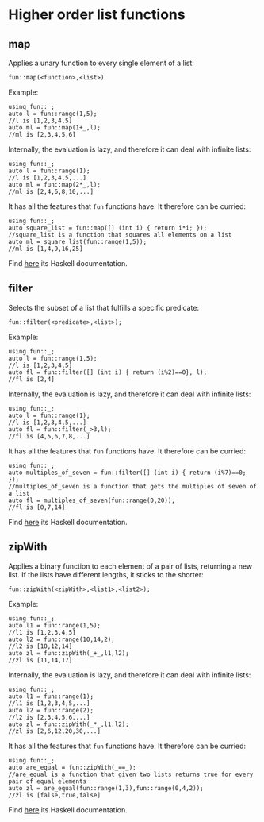# Higher order list functions

## map 
Applies a unary function to every single element of a list:

```
fun::map(<function>,<list>)
```

Example:

```
using fun::_;
auto l = fun::range(1,5);
//l is [1,2,3,4,5]
auto ml = fun::map(1+_,l);
//ml is [2,3,4,5,6]
```

Internally, the evaluation is lazy, and therefore it can deal with infinite lists:

```
using fun::_;
auto l = fun::range(1);
//l is [1,2,3,4,5,...]
auto ml = fun::map(2*_,l);
//ml is [2,4,6,8,10,...]
```

It has all the features that `fun` functions have. It therefore can be curried:

```
using fun::_;
auto square_list = fun::map([] (int i) { return i*i; });
//square_list is a function that squares all elements on a list
auto ml = square_list(fun::range(1,5));
//ml is [1,4,9,16,25]
```

Find [here](http://hackage.haskell.org/package/base-4.8.2.0/docs/Prelude.html#v:map) its Haskell documentation.


## filter
Selects the subset of a list that fulfills a specific predicate:

```
fun::filter(<predicate>,<list>);
```

Example:

```
using fun::_;
auto l = fun::range(1,5);
//l is [1,2,3,4,5]
auto fl = fun::filter([] (int i) { return (i%2)==0}, l);
//fl is [2,4]
```

Internally, the evaluation is lazy, and therefore it can deal with infinite lists:

```
using fun::_;
auto l = fun::range(1);
//l is [1,2,3,4,5,...]
auto fl = fun::filter(_>3,l);
//fl is [4,5,6,7,8,...]
```

It has all the features that `fun` functions have. It therefore can be curried:

```
using fun::_;
auto multiples_of_seven = fun::filter([] (int i) { return (i%7)==0; });
//multiples_of_seven is a function that gets the multiples of seven of a list
auto fl = multiples_of_seven(fun::range(0,20));
//fl is [0,7,14]
```

Find [here](http://hackage.haskell.org/package/base-4.8.2.0/docs/Prelude.html#v:filter) its Haskell documentation.

## zipWith
Applies a binary function to each element of a pair of lists, returning a new list. If the lists have different lengths, it sticks to the shorter:

```
fun::zipWith(<zipWith>,<list1>,<list2>);
```

Example:

```
using fun::_;
auto l1 = fun::range(1,5);
//l1 is [1,2,3,4,5]
auto l2 = fun::range(10,14,2);
//l2 is [10,12,14]
auto zl = fun::zipWith(_+_,l1,l2);
//zl is [11,14,17]
```

Internally, the evaluation is lazy, and therefore it can deal with infinite lists:

```
using fun::_;
auto l1 = fun::range(1);
//l1 is [1,2,3,4,5,...]
auto l2 = fun::range(2);
//l2 is [2,3,4,5,6,...]
auto zl = fun::zipWith(_*_,l1,l2);
//zl is [2,6,12,20,30,...]
```

It has all the features that `fun` functions have. It therefore can be curried:

```
using fun::_;
auto are_equal = fun::zipWith(_==_);
//are_equal is a function that given two lists returns true for every pair of equal elements
auto zl = are_equal(fun::range(1,3),fun::range(0,4,2));
//zl is [false,true,false]
```

Find [here](http://hackage.haskell.org/package/base-4.8.2.0/docs/Prelude.html#v:zipWith) its Haskell documentation.



